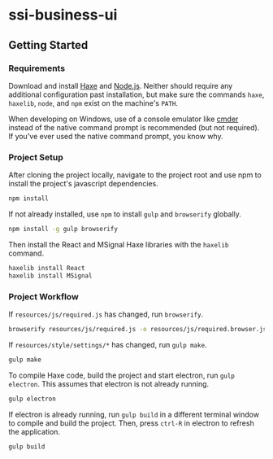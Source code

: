 # ssi-business-ui

## Getting Started

### Requirements
Download and install [Haxe](http://haxe.org/) and [Node.js](https://nodejs.org/). Neither should require any additional configuration past installation, but make sure the commands `haxe`, `haxelib`, `node`, and `npm` exist on the machine's `PATH`.

When developing on Windows, use of a console emulator like [cmder](http://cmder.net/) instead of the native command prompt is recommended (but not required). If you've ever used the native command prompt, you know why.

### Project Setup
After cloning the project locally, navigate to the project root and use npm to install the project's javascript dependencies.
```bash
npm install
```

If not already installed, use `npm` to install `gulp` and `browserify` globally.
```bash
npm install -g gulp browserify
```

Then install the React and MSignal Haxe libraries with the `haxelib` command.
```bash
haxelib install React
haxelib install MSignal
```


### Project Workflow
If `resources/js/required.js` has changed, run `browserify`.
```bash
browserify resources/js/required.js -o resources/js/required.browser.js
```

If `resources/style/settings/*` has changed, run `gulp make`.
```bash
gulp make
```

To compile Haxe code, build the project and start electron, run `gulp electron`. This assumes that electron is not already running.
```bash
gulp electron
```

If electron is already running, run `gulp build` in a different terminal window to compile and build the project. Then, press `ctrl-R` in electron to refresh the application.
```bash
gulp build
```

